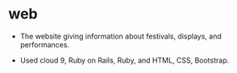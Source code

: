 # web
* The website giving information about festivals, displays, and performances.

* Used cloud 9, Ruby on Rails, Ruby, and HTML, CSS, Bootstrap.

 
